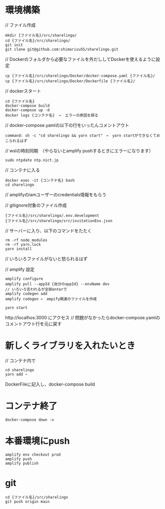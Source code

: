 # 環境構築
// ファイル作成  
```
mkdir {ファイル名}/src/sharelingo/  
cd {ファイル名}/src/sharelingo/  
git init  
git clone git@github.com:shimarisu55/sharelingo.git 
``` 

// Dockerのフォルダから必要なファイルを外だししてDockerを使えるように設定  
```
cp {ファイル名}/src/sharelingo/Docker/docker-compose.yaml {ファイル名}/  
cp {ファイル名}/src/sharelingo/Docker/Dockerfile {ファイル名}/ 
```

// dockerスタート
```
cd {ファイル名}
docker-compose build  
docker-compose up -d  
docker logs {コンテナ名}  ←　エラーの原因を探る  
```

// docker-compose.yamlの以下の行をいったんコメントアウト
```
command: sh -c "cd sharelingo && yarn start"　←　yarn startができなくておこられるはず   
```

// wslの時刻同期　（やらないとamplify pushするときにエラーになります）  
```
sudo ntpdate ntp.nict.jp  
```

// コンテナに入る  
```
docker exec -it {コンテナ名} bash  
cd sharelingo  
```

// amplifyのiamユーザーのcredentials情報をもらう  

// gitignore対象のファイル作成  
```
{ファイル名}/src/sharelingo/.env.development  
{ファイル名}/src/sharelingo/src/invitationEnv.json  
```

// サーバーに入り、以下のコマンドをたたく
```
rm -rf node_modules  
rm -rf yarn.lock  
yarn install  
```
// いろいろファイルがないと怒られるはず  

// amplify 設定  
```
amplify configure  
amplify pull --appId {自分のappId} --envName dev  
// いろいろ言われるが全部enterで  
amplify codegen add  
amplify codegen ←　ampify関連のファイルを作成  
```

```
yarn start  
```
http://localhos:3000 にアクセス
// 問題がなかったらdocker-compose.yamlのコメントアウト行を元に戻す

# 新しくライブラリを入れたいとき

// コンテナ内で　
```
cd sharelingo  
yarn add ~  
```
DockerFileに記入し、docker-compose build  

# コンテナ終了
```
docker-compose down -v  
```

# 本番環境にpush
```
amplify env checkout prod
amplify push
amplify publish
```

# git
```
cd {ファイル名}/src/sharelingo  
git push origin main  
```